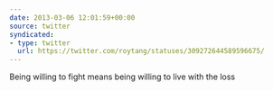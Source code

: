 ```yaml
---
date: 2013-03-06 12:01:59+00:00
source: twitter
syndicated:
- type: twitter
  url: https://twitter.com/roytang/statuses/309272644589596675/
---
```


Being willing to fight means being willing to live with the loss